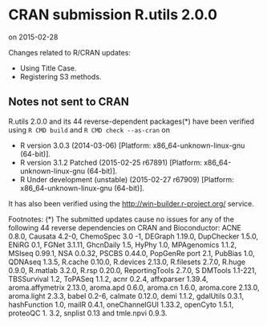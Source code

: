 # CRAN submission R.utils 2.0.0
on 2015-02-28

Changes related to R/CRAN updates:

* Using Title Case.
* Registering S3 methods.


## Notes not sent to CRAN

R.utils 2.0.0 and its 44 reverse-dependent packages(*) have been
verified using `R CMD build` and `R CMD check --as-cran` on

* R version 3.0.3 (2014-03-06) [Platform: x86_64-unknown-linux-gnu (64-bit)].
* R version 3.1.2 Patched (2015-02-25 r67891) [Platform: x86_64-unknown-linux-gnu (64-bit)].
* R Under development (unstable) (2015-02-27 r67909) [Platform: x86_64-unknown-linux-gnu (64-bit)].

It has also been verified using the <http://win-builder.r-project.org/> service.

Footnotes:
(*) The submitted updates cause no issues for any of the following 44 reverse dependencies on CRAN and Bioconductor: ACNE 0.8.0, Causata 4.2-0, ChemoSpec 3.0
-1, DEGraph 1.19.0, DupChecker 1.5.0, ENiRG 0.1, FGNet 3.1.11, GhcnDaily 1.5, HyPhy 1.0, MPAgenomics 1.1.2, MSIseq 0.99.1, NSA 0.0.32, PSCBS 0.44.0, PopGenRe
port 2.1, PubBias 1.0, QDNAseq 1.3.5, R.cache 0.10.0, R.devices 2.13.0, R.filesets 2.7.0, R.huge 0.9.0, R.matlab 3.2.0, R.rsp 0.20.0, ReportingTools 2.7.0, S
DMTools 1.1-221, TBSSurvival 1.2, ToPASeq 1.1.2, acnr 0.2.4, affxparser 1.39.4, aroma.affymetrix 2.13.0, aroma.apd 0.6.0, aroma.cn 1.6.0, aroma.core 2.13.0,
aroma.light 2.3.3, babel 0.2-6, calmate 0.12.0, demi 1.1.2, gdalUtils 0.3.1, hashFunction 1.0, mailR 0.4.1, oneChannelGUI 1.33.2, openCyto 1.5.1, proteoQC 1.
3.2, snplist 0.13 and tmle.npvi 0.9.3.
